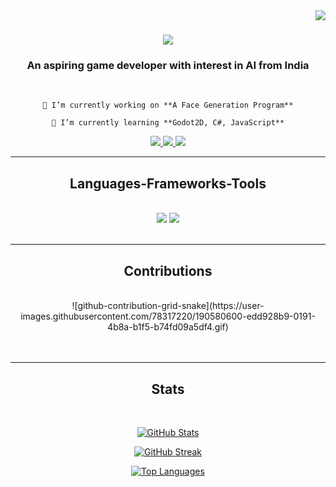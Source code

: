 <img align="right" src="https://visitor-badge.laobi.icu/badge?page_id=AlmondBox-3996.AlmondBox-3996" />

<h1 align="center">
    <img src="https://readme-typing-svg.herokuapp.com/?font=Righteous&size=35&center=true&vCenter=true&width=500&height=70&duration=4000&lines=Hi+There!+👋;+I'm+Ankit+Joseph+Thomas!;" />
</h1>

<h3 align="center">An aspiring game developer with interest in AI from India</h3>

<br/>

<div align="center">
 
    🔭 I’m currently working on **A Face Generation Program**
 
    🌱 I’m currently learning **Godot2D, C#, JavaScript**

 </div>
 
<div align="center"> 
  <a href="mailto:ankitjosepht@gmail.com">
    <img src="https://img.shields.io/badge/Gmail-333333?style=for-the-badge&logo=gmail&logoColor=red" />
  </a>
  <a href="https://linkedin.com/in/pedro-sales-muniz" target="_blank">
    <img src="https://img.shields.io/badge/LinkedIn-0077B5?style=for-the-badge&logo=linkedin&logoColor=white" target="_blank" />
  </a>
  <a href="https://github.com/AlmondBox-3996" target="_blank">
     <img src="https://img.shields.io/badge/GitHub-1A661A?style=for-the-badge&logo=todoist&logoColor=white" target="_blank" />
  </a>
</div>

 <hr/>
 
<h2 align="center">Languages-Frameworks-Tools</h2>
<br/>
<div align="center">
    <img src="https://skillicons.dev/icons?i=c,cpp,css,flutter,figma,git,github,godot,html" />
    <img src="https://skillicons.dev/icons?i=java,javascript,mongodb,mysql,python,r,unity,unrealengine,vscode" /><br>
</div>

<br/>
<hr/>

<div align="center">
  <h2>Contributions</h2>
  <br>
  ![github-contribution-grid-snake](https://user-images.githubusercontent.com/78317220/190580600-edd928b9-0191-4b8a-b1f5-b74fd09a5df4.gif)
  <br/><br/><br/>
</div>

<hr/>

<h2 align="center">Stats</h2>
<br>
<div align=center>
  <p><a href="https://github.com/anuraghazra/github-readme-stats" target="blank"><img src="https://github-readme-stats.vercel.app/api?username=AlmondBox-3996&show_icons=true&count_private=true&include_all_commits=true&theme=tokyonight&custom_title=GitHub%20Stats" alt="GitHub Stats" /></a></p>
  <p><a href="https://git.io/streak-stats"><img src="http://github-readme-streak-stats.herokuapp.com?user=AlmondBox-3996&theme=tokyonight" alt="GitHub Streak" /></a></p>
  <p><a href="https://github.com/anuraghazra/github-readme-stats" target="blank"><img src="https://github-readme-stats.vercel.app/api/top-langs/?username=AlmondBox-3996&layout=compact&langs_count=10&theme=tokyonight&custom_title=Top%20Languages" alt="Top Languages" /></a></p>
</div>

<br/><br/>
